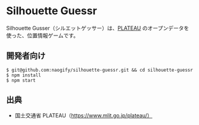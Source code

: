 # Silhouette Guessr 

Silhouette Gusser（シルエットゲッサー）は、[PLATEAU](https://www.mlit.go.jp/plateau/) のオープンデータを使った、位置情報ゲームです。

## 開発者向け

```
$ git@github.com:naogify/silhouette-guessr.git && cd silhouette-guessr
$ npm install
$ npm start
```

## 出典
- 国土交通省 PLATEAU（https://www.mlit.go.jp/plateau/）
